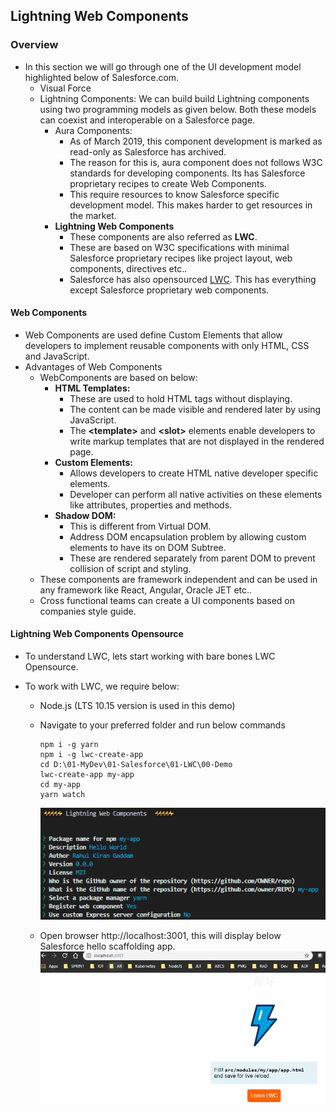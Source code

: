 ## Lightning Web Components

### Overview

- In this section we will go through one of the UI development model highlighted below of Salesforce.com.
  - Visual Force
  - Lightning Components: We can build build Lightning components using two programming models as given below. Both these models can coexist and interoperable on a Salesforce page.
    - Aura Components:
      - As of March 2019, this component development is marked as read-only as Salesforce has archived.
      - The reason for this is, aura component does not follows W3C standards for developing components. Its has Salesforce proprietary recipes to create Web Components.
      - This require resources to know Salesforce specific development model. This makes harder to get resources in the market.
    - **Lightning Web Components**
      - These components are also referred as **LWC**.
      - These are based on W3C specifications with minimal Salesforce proprietary recipes like project layout, web components, directives etc..
      - Salesforce has also opensourced [LWC](https://lwc.dev). This has everything except Salesforce proprietary web components.

#### Web Components

- Web Components are used define Custom Elements that allow developers to implement reusable components with only HTML, CSS and JavaScript.
- Advantages of Web Components
  - WebComponents are based on below:
    - **HTML Templates:**
      - These are used to hold HTML tags without displaying.
      - The content can be made visible and rendered later by using JavaScript.
      - The **\<template\>** and **\<slot\>** elements enable developers to write markup templates that are not displayed in the rendered page.
    - **Custom Elements:**
      - Allows developers to create HTML native developer specific elements.
      - Developer can perform all native activities on these elements like attributes, properties and methods.
    - **Shadow DOM:**
      - This is different from Virtual DOM.
      - Address DOM encapsulation problem by allowing custom elements to have its on DOM Subtree.
      - These are rendered separately from parent DOM to prevent collision of script and styling.
  - These components are framework independent and can be used in any framework like React, Angular, Oracle JET etc..
  - Cross functional teams can create a UI components based on companies style guide.

#### Lightning Web Components Opensource

- To understand LWC, lets start working with bare bones LWC Opensource.
- To work with LWC, we require below:

  - Node.js (LTS 10.15 version is used in this demo)
  - Navigate to your preferred folder and run below commands

    ```script
    npm i -g yarn
    npm i -g lwc-create-app
    cd D:\01-MyDev\01-Salesforce\01-LWC\00-Demo
    lwc-create-app my-app
    cd my-app
    yarn watch

    ```

    ![](../../01-Images/15-LWCOpenSourceInstall.png)

  - Open browser http://localhost:3001, this will display below Salesforce hello scaffolding app.
    ![](../../01-Images/16-LWCHello.png)
